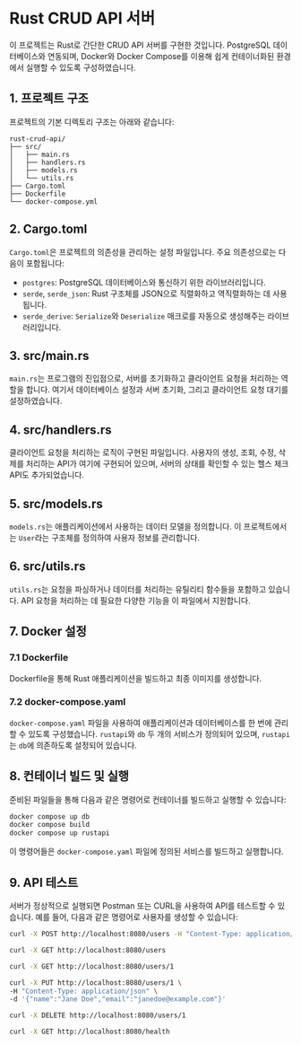 # Rust CRUD API 서버

이 프로젝트는 Rust로 간단한 CRUD API 서버를 구현한 것입니다. PostgreSQL 데이터베이스와 연동되며, Docker와 Docker Compose를 이용해 쉽게 컨테이너화된 환경에서 실행할 수 있도록 구성하였습니다.

## 1. 프로젝트 구조

프로젝트의 기본 디렉토리 구조는 아래와 같습니다:

```plaintext
rust-crud-api/
├── src/
│   ├── main.rs
│   ├── handlers.rs
│   ├── models.rs
│   └── utils.rs
├── Cargo.toml
├── Dockerfile
└── docker-compose.yml
```

## 2. Cargo.toml

`Cargo.toml`은 프로젝트의 의존성을 관리하는 설정 파일입니다. 주요 의존성으로는 다음이 포함됩니다:

- `postgres`: PostgreSQL 데이터베이스와 통신하기 위한 라이브러리입니다.
- `serde`, `serde_json`: Rust 구조체를 JSON으로 직렬화하고 역직렬화하는 데 사용됩니다.
- `serde_derive`: `Serialize`와 `Deserialize` 매크로를 자동으로 생성해주는 라이브러리입니다.

## 3. src/main.rs

`main.rs`는 프로그램의 진입점으로, 서버를 초기화하고 클라이언트 요청을 처리하는 역할을 합니다. 여기서 데이터베이스 설정과 서버 초기화, 그리고 클라이언트 요청 대기를 설정하였습니다.

## 4. src/handlers.rs

클라이언트 요청을 처리하는 로직이 구현된 파일입니다. 사용자의 생성, 조회, 수정, 삭제를 처리하는 API가 여기에 구현되어 있으며, 서버의 상태를 확인할 수 있는 헬스 체크 API도 추가되었습니다.

## 5. src/models.rs

`models.rs`는 애플리케이션에서 사용하는 데이터 모델을 정의합니다. 이 프로젝트에서는 `User`라는 구조체를 정의하여 사용자 정보를 관리합니다.

## 6. src/utils.rs

`utils.rs`는 요청을 파싱하거나 데이터를 처리하는 유틸리티 함수들을 포함하고 있습니다. API 요청을 처리하는 데 필요한 다양한 기능을 이 파일에서 지원합니다.

## 7. Docker 설정

### 7.1 Dockerfile

Dockerfile을 통해 Rust 애플리케이션을 빌드하고 최종 이미지를 생성합니다.

### 7.2 docker-compose.yaml

`docker-compose.yaml` 파일을 사용하여 애플리케이션과 데이터베이스를 한 번에 관리할 수 있도록 구성했습니다. `rustapi`와 `db` 두 개의 서비스가 정의되어 있으며, `rustapi`는 `db`에 의존하도록 설정되어 있습니다.

## 8. 컨테이너 빌드 및 실행

준비된 파일들을 통해 다음과 같은 명령어로 컨테이너를 빌드하고 실행할 수 있습니다:

```bash
docker compose up db
docker compose build
docker compose up rustapi
```

이 명령어들은 `docker-compose.yaml` 파일에 정의된 서비스를 빌드하고 실행합니다.

## 9. API 테스트

서버가 정상적으로 실행되면 Postman 또는 CURL을 사용하여 API를 테스트할 수 있습니다. 예를 들어, 다음과 같은 명령어로 사용자를 생성할 수 있습니다:

```bash
curl -X POST http://localhost:8080/users -H "Content-Type: application/json" -d '{"name":"John Doe","email":"johndoe@example.com"}'

curl -X GET http://localhost:8080/users

curl -X GET http://localhost:8080/users/1

curl -X PUT http://localhost:8080/users/1 \
-H "Content-Type: application/json" \
-d '{"name":"Jane Doe","email":"janedoe@example.com"}'

curl -X DELETE http://localhost:8080/users/1

curl -X GET http://localhost:8080/health
```
